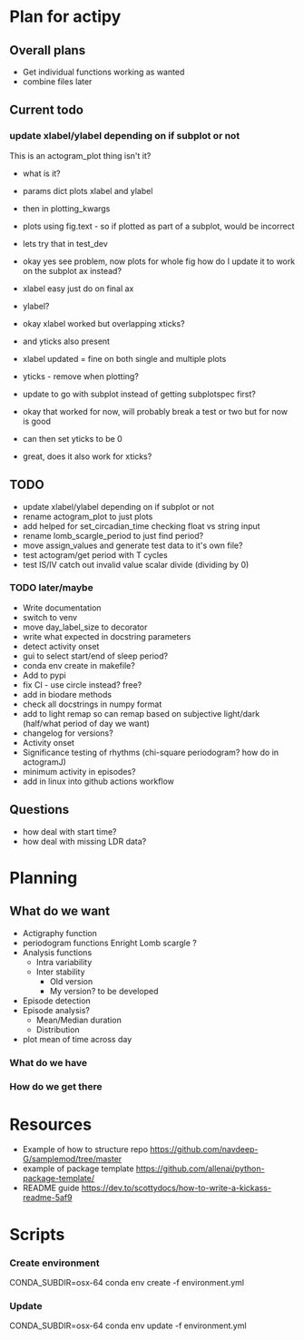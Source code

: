 # Plan for actipy

## Overall plans
- Get individual functions working as wanted
- combine files later 

## Current todo 

### update xlabel/ylabel depending on if subplot or not

This is an actogram_plot thing isn't it? 
- what is it? 
- params dict plots xlabel and ylabel
- then in plotting_kwargs
- plots using fig.text - so if plotted as part of a subplot, would be 
incorrect
- lets try that in test_dev
- okay yes see problem, now plots for whole fig
how do I update it to work on the subplot ax instead? 
- xlabel easy just do on final ax
- ylabel? 

- okay xlabel worked but overlapping xticks? 
- and yticks also present

- xlabel updated = fine on both single and multiple plots 

- yticks - remove when plotting? 
- update to go with subplot instead of getting subplotspec first? 
- okay that worked for now, will probably break a test or two but for now is
  good
- can then set yticks to be 0
- great, does it also work for xticks? 

## TODO
- update xlabel/ylabel depending on if subplot or not
- rename actogram_plot to just plots 
- add helped for set_circadian_time checking float vs string input 
- rename lomb_scargle_period to just find period?
- move assign_values and generate test data to it's own file? 
- test actogram/get period with T cycles 
- test IS/IV catch out invalid value scalar divide (dividing by 0)

### TODO later/maybe
- Write documentation
- switch to venv 
- move day_label_size to decorator 
- write what expected in docstring parameters 
- detect activity onset 
- gui to select start/end of sleep period? 
- conda env create in makefile?
- Add to pypi
- fix CI - use circle instead? free? 
- add in biodare methods 
- check all docstrings in numpy format 
- add to light remap so can remap based on subjective light/dark (half/what
period of day we want) 
- changelog for versions? 
- Activity onset 
- Significance testing of rhythms (chi-square periodogram? how do in actogramJ)
- minimum activity in episodes? 
- add in linux into github actions workflow

## Questions
- how deal with start time? 
- how deal with missing LDR data? 



# Planning 
## What do we want 

- Actigraphy function
- periodogram functions
    Enright
    Lomb scargle
    ?
- Analysis functions
    - Intra variability
    - Inter stability
        - Old version
        - My version? to be developed 
- Episode detection
- Episode analysis?
    - Mean/Median duration
    - Distribution
- plot mean of time across day


### What do we have
 



### How do we get there
# Resources 

- Example of how to structure repo 
https://github.com/navdeep-G/samplemod/tree/master 
- example of package template
https://github.com/allenai/python-package-template/
- README guide
https://dev.to/scottydocs/how-to-write-a-kickass-readme-5af9

# Scripts 
### Create environment
CONDA_SUBDIR=osx-64 conda env create -f environment.yml

### Update 
CONDA_SUBDIR=osx-64 conda env update -f environment.yml
